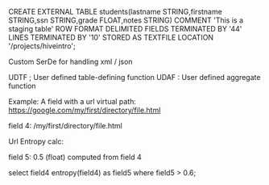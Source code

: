 CREATE EXTERNAL TABLE students(lastname STRING,firstname STRING,ssn STRING,grade FLOAT,notes STRING)
COMMENT 'This is a staging table'
ROW FORMAT DELIMITED FIELDS TERMINATED BY '44' LINES TERMINATED BY '10'
STORED AS TEXTFILE
LOCATION '/projects/hiveintro';


Custom SerDe for handling xml / json

UDTF ; User defined table-defining function
UDAF : User defined aggregate function


Example:  A field with a url virtual path:
 https://google.com/my/first/directory/file.html

 field 4:  /my/first/directory/file.html

Url Entropy calc:

field 5:  0.5 (float) computed from field 4

select field4 entropy(field4) as field5 where field5 > 0.6;

